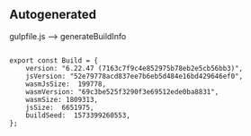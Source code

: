 



Autogenerated
-------------








gulpfile.js --> generateBuildInfo


  

```

export const Build = {
    version: "6.22.47 (7163c7f9c4e852975b78eb2e5cb56bb3)",
    jsVersion: "52e79778acd837ee7b6eb5d484e16bd429646ef0",
    wasmJsSize:  199778,
    wasmVersion: "69c3be525f3290f3e69512ede0ba8831",
    wasmSize: 1809313,
    jsSize:  6651975,
    buildSeed:  1573399260553,
};


```




